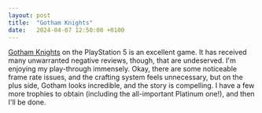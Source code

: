 ```yaml
---
layout: post
title:  "Gotham Knights"
date:   2024-04-07 12:50:00 +0100
---
```


[Gotham Knights](https://www.metacritic.com/game/gotham-knights/) on the PlayStation 5 is an excellent game. It has received many unwarranted negative reviews, though, that are undeserved. I'm enjoying my play-through immensely. Okay, there are some noticeable frame rate issues, and the crafting system feels unnecessary, but on the plus side, Gotham looks incredible, and the story is compelling. I have a few more trophies to obtain (including the all-important Platinum one!), and then I'll be done.
